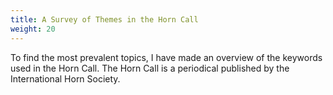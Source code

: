 ```yaml
---
title: A Survey of Themes in the Horn Call
weight: 20
---
```


To find the most prevalent topics, I have made an overview of the keywords used in the Horn Call. The Horn Call is a periodical published by the International Horn Society.
